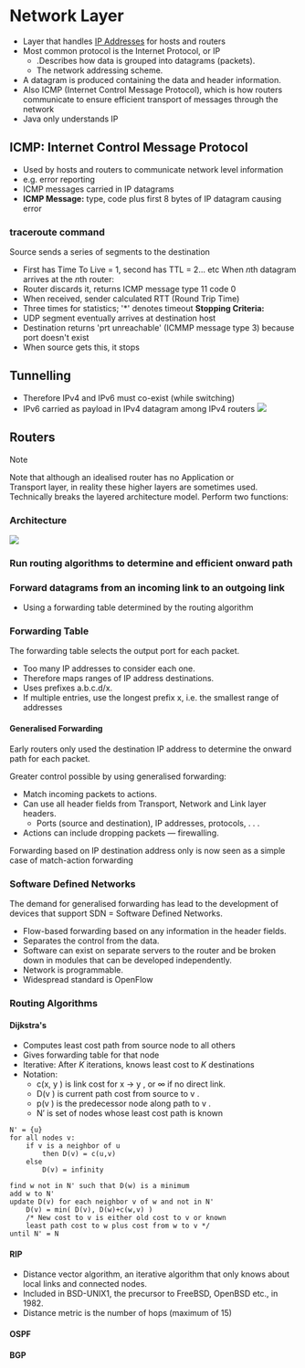 # Network Layer
- Layer that handles [IP Addresses](IP%20Addresses.md) for hosts and routers
- Most common protocol is the Internet Protocol, or IP
	- .Describes how data is grouped into datagrams (packets).
	- The network addressing scheme.
- A datagram is produced containing the data and header information.
- Also ICMP (Internet Control Message Protocol), which is how routers communicate to ensure efficient transport of messages through the network
- Java only understands IP
## ICMP: Internet Control Message Protocol
- Used by hosts and routers to communicate network level information
- e.g. error reporting
- ICMP messages carried in IP datagrams
- **ICMP Message:** type, code plus first 8 bytes of IP datagram causing error
### traceroute command
Source sends a series of segments to the destination
- First has Time To Live = 1, second has TTL = 2... etc
When $n$th datagram arrives at the $n$th router:
- Router discards it, returns ICMP message type 11 code 0
- When received, sender calculated RTT (Round Trip Time)
- Three times for statistics; '\*'  denotes timeout
**Stopping Criteria:**
- UDP segment eventually arrives at destination host
- Destination returns 'prt unreachable' (ICMMP message type 3) because port doesn't exist
- When source gets this, it stops

## Tunnelling
- Therefore IPv4 and IPv6 must co-exist (while switching)
- IPv6 carried as payload in IPv4 datagram among IPv4 routers
![](tunnelling.png)
## Routers
> [!Note]
> Note that although an idealised router has no Application or  
> Transport layer, in reality these higher layers are sometimes used. 
> Technically breaks the layered architecture model.
> Perform two functions:

### Architecture
![](router-architecture.png)

### Run routing algorithms to determine and efficient onward path
### Forward datagrams from an incoming link to an outgoing link
- Using a forwarding table determined by the routing algorithm
### Forwarding Table
The forwarding table selects the output port for each packet.  
- Too many IP addresses to consider each one.  
- Therefore maps ranges of IP address destinations.  
- Uses prefixes a.b.c.d/x.  
- If multiple entries, use the longest prefix x, i.e. the smallest range of addresses
#### Generalised Forwarding
Early routers only used the destination IP address to determine the onward path for each packet.  

Greater control possible by using generalised forwarding:  
- Match incoming packets to actions.  
- Can use all header fields from Transport, Network and Link layer headers.  
	- Ports (source and destination), IP addresses, protocols, . . .  
- Actions can include dropping packets — firewalling.  

Forwarding based on IP destination address only is now seen as a simple case of match-action forwarding
### Software Defined Networks
The demand for generalised forwarding has lead to the development of devices that support SDN = Software Defined Networks.  
- Flow-based forwarding based on any information in the header fields.  
- Separates the control from the data.  
- Software can exist on separate servers to the router and be broken down in modules that can be developed independently.  
- Network is programmable.  
- Widespread standard is OpenFlow
### Routing Algorithms
#### Dijkstra's
- Computes least cost path from source node to all others
- Gives forwarding table for that node
- Iterative: After $K$ iterations, knows least cost to $K$ destinations
- Notation:
	- c(x, y ) is link cost for x → y , or ∞ if no direct link.  
	- D(v ) is current path cost from source to v .  
	- p(v ) is the predecessor node along path to v .  
	- N′ is set of nodes whose least cost path is known
```Pseudocode
N' = {u}
for all nodes v:
	if v is a neighbor of u
		then D(v) = c(u,v)
	else
		D(v) = infinity

find w not in N' such that D(w) is a minimum
add w to N'
update D(v) for each neighbor v of w and not in N'
	D(v) = min( D(v), D(w)+c(w,v) )
	/* New cost to v is either old cost to v or known
	least path cost to w plus cost from w to v */
until N' = N
```
#### RIP
- Distance vector algorithm, an iterative algorithm that only knows about local links and connected nodes.  
- Included in BSD-UNIX1, the precursor to FreeBSD, OpenBSD etc., in 1982.  
- Distance metric is the number of hops (maximum of 15)
#### OSPF
#### BGP

